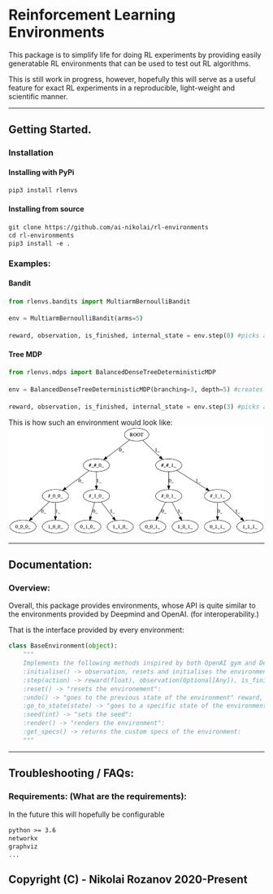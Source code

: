 # Reinforcement Learning Environments

This package is to simplify life for doing RL experiments by providing easily generatable RL environments that can be used to test out RL algorithms.

This is still work in progress, however, hopefully this will serve as a useful feature for exact RL experiments in a reproducible, light-weight and scientific manner.

---
## Getting Started.

### Installation
#### Installing with PyPi
```bash
pip3 install rlenvs
```

#### Installing from source
```
git clone https://github.com/ai-nikolai/rl-environments
cd rl-environments
pip3 install -e .
```

### Examples:

#### Bandit
```python
from rlenvs.bandits import MultiarmBernoulliBandit

env = MultiarmBernoulliBandit(arms=5)

reward, observation, is_finished, internal_state = env.step(0) #picks arm 0
```

#### Tree MDP
```python
from rlenvs.mdps import BalancedDenseTreeDeterministicMDP

env = BalancedDenseTreeDeterministicMDP(branching=3, depth=5) #creates a tree with 3 choices each turn and a total of 5 turns.

reward, observation, is_finished, internal_state = env.step(3) #picks arm 0
```
This is how such an environment would look like:
![BalancedTree](images/balanced_tree_env.png)

---
## Documentation:
### Overview:
Overall, this package provides environments, whose API is quite similar to the environments provided by Deepmind and OpenAI. (for interoperability.)

That is the interface provided by every environment:
```python
class BaseEnvironment(object):
    """
    Implements the following methods inspired by both OpenAI gym and Deepmind Bsuite (dm_env).
    :initialise() -> observation, resets and initialises the environment and returns first observation:
    :step(action) -> reward(float), observation(Optional[Any]), is_finished(bool), state(Optional[Any]):
    :reset() -> "resets the environement":
    :undo() -> "goes to the previous state of the environment" reward, observation, is_finished(bool), sate(Optional[Any]):
    :go_to_state(state) -> "goes to a specific state of the environment" is_finished(bool):
    :seed(int) -> "sets the seed":
    :render() -> "renders the environment":
    :get_specs() -> returns the custom specs of the environment:
    """
```



---
## Troubleshooting / FAQs:

### Requirements: (What are the requirements):
In the future this will hopefully be configurable
```
python >= 3.6
networkx
graphviz
...
```


## Copyright (C) - Nikolai Rozanov 2020-Present
